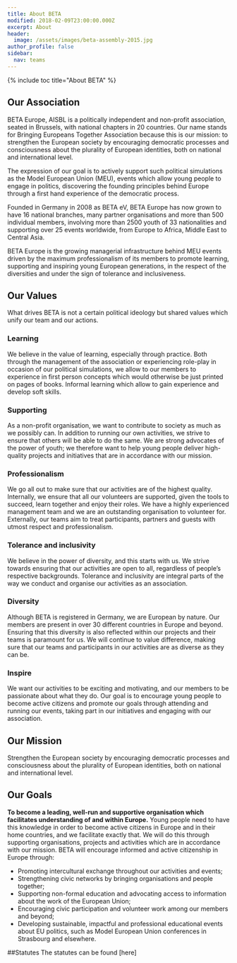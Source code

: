 ```yaml
---
title: About BETA
modified: 2018-02-09T23:00:00.000Z
excerpt: About
header:
  image: /assets/images/beta-assembly-2015.jpg
author_profile: false
sidebar:
  nav: teams
---
```

{% include toc title="About BETA" %}

## Our Association

BETA Europe, AISBL is a politically independent and non-profit association,  seated in Brussels, with national chapters in 20 countries. Our name stands for Bringing Europeans Together Association because this is our mission: to strengthen the European society by encouraging democratic processes and consciousness about the plurality of European identities, both on national and international level.

The expression of our goal is to actively support such political simulations as the Model European Union (MEU), events which allow young people to engage in politics, discovering the founding principles behind Europe through a first hand experience of the democratic process.

Founded in Germany in 2008 as BETA eV, BETA Europe has now grown to have 16 national branches, many partner organisations and more than 500 individual members, involving more than 2500 youth of 33 nationalities and supporting over 25 events worldwide, from Europe to Africa, Middle East to Central Asia.

BETA Europe is the growing managerial infrastructure behind MEU events driven by the maximum professionalism of its members to promote learning, supporting and inspiring young European generations, in the respect of the diversities and under the sign of tolerance and inclusiveness.

## Our Values

What drives BETA is not a certain political ideology but shared values which unify our team and our actions.

### Learning

We believe in the value of learning, especially through practice. Both through the management of the association or experiencing role-play in occasion of our political simulations, we allow to our members to experience in first person concepts which would otherwise be just printed on pages of books. Informal learning which allow to gain experience and develop soft skills.

### Supporting

As a non-profit organisation, we want to contribute to society as much as we possibly can. In addition to running our own activities, we strive to ensure that others will be able to do the same. We are strong advocates of the power of youth; we therefore want to help young people deliver high-quality projects and initiatives that are in accordance with our mission.

### Professionalism

We go all out to make sure that our activities are of the highest quality. Internally, we ensure that all our volunteers are supported, given the tools to succeed, learn together and enjoy their roles. We have a highly experienced management team and we are an outstanding organisation to volunteer for. Externally, our teams aim to treat participants, partners and guests with utmost respect and professionalism.

### Tolerance and inclusivity

We believe in the power of diversity, and this starts with us. We strive towards ensuring that our activities are open to all, regardless of people’s respective backgrounds. Tolerance and inclusivity are integral parts of the way we conduct and organise our activities as an association.

### Diversity

Although BETA is registered in Germany, we are European by nature. Our members are present in over 30 different countries in Europe and beyond. Ensuring that this diversity is also reflected within our projects and their teams is paramount for us. We will continue to value difference, making sure that our teams and participants in our activities are as diverse as they can be.

### Inspire

We want our activities to be exciting and motivating, and our members to be passionate about what they do. Our goal is to encourage young people to become active citizens and promote our goals through attending and running our events, taking part in our initiatives and engaging with our association.

## Our Mission

Strengthen the European society by encouraging democratic processes and consciousness about the plurality of European identities, both on national and international level.

## Our Goals

**To become a leading, well-run and supportive organisation which facilitates understanding of and within Europe.** Young people need to have this knowledge in order to become active citizens in Europe and in their home countries, and we facilitate exactly that. We will do this through supporting organisations, projects and activities which are in accordance with our mission. BETA will encourage informed and active citizenship in Europe through:

* Promoting intercultural exchange throughout our activities and events;
* Strengthening civic networks by bringing organisations and people together;
* Supporting non-formal education and advocating access to information about the work of the European Union;
* Encouraging civic participation and volunteer work among our members and beyond;
* Developing sustainable, impactful and professional educational events about EU politics, such as Model European Union conferences in Strasbourg and elsewhere.

\##Statutes
The statutes can be found \[here]<link>
